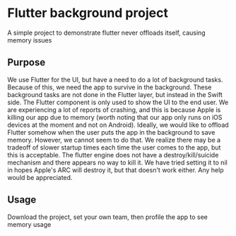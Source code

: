 # Flutter background project

A simple project to demonstrate flutter never offloads itself, causing memory issues

## Purpose

We use Flutter for the UI, but have a need to do a lot of background tasks. Because of this, we need the app to survive in the background. These background tasks are not done in the Flutter layer, but instead in the Swift side. The Flutter component is only used to show the UI to the end user. We are experiencing a lot of reports of crashing, and this is because Apple is killing our app due to memory (worth noting that our app only runs on iOS devices at the moment and not on Android). Ideally, we would like to offload Flutter somehow when the user puts the app in the background to save memory. However, we cannot seem to do that. We realize there may be a tradeoff of slower startup times each time the user comes to the app, but this is acceptable. The flutter engine does not have a destroy/kill/suicide mechanism and there appears no way to kill it. We have tried setting it to nil in hopes Apple's ARC will destroy it, but that doesn't work either. Any help would be appreciated. 

## Usage

Download the project, set your own team, then profile the app to see memory usage


